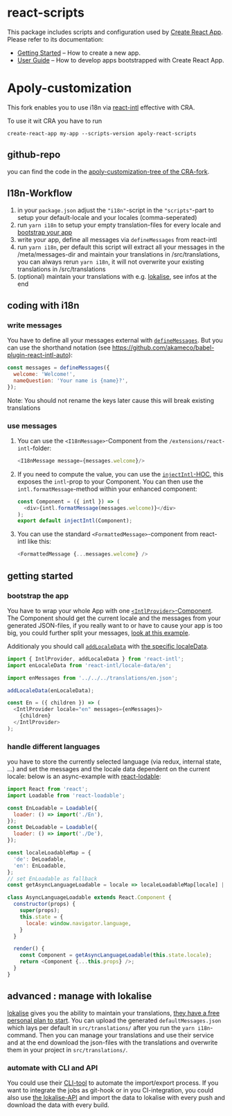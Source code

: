 # react-scripts

This package includes scripts and configuration used by [Create React App](https://github.com/facebookincubator/create-react-app).<br>
Please refer to its documentation:

* [Getting Started](https://github.com/facebookincubator/create-react-app/blob/master/README.md#getting-started) – How to create a new app.
* [User Guide](https://github.com/facebookincubator/create-react-app/blob/master/packages/react-scripts/template/README.md) – How to develop apps bootstrapped with Create React App.

# Apoly-customization
This fork enables you to use i18n via [react-intl](https://github.com/yahoo/react-intl) effective with CRA.

To use it wit CRA you have to run
```
create-react-app my-app --scripts-version apoly-react-scripts
``` 

## github-repo
you can find the code in the [apoly-customization-tree of the CRA-fork](https://github.com/PutziSan/create-react-app/tree/apoly-customizations).

## I18n-Workflow
1. in your `package.json` adjust the `"i18n"`-script in the `"scripts"`-part to setup your default-locale and your locales (comma-seperated)
2. run `yarn i18n` to setup your empty translation-files for every locale and [bootstrap your app](#getting-started)
3. write your app, define all messages via `defineMessages` from react-intl
4. run `yarn i18n`, per default this script will extract all your messages in the /meta/messages-dir and maintain your translations in /src/translations, you can always rerun `yarn i18n`, it will not overwrite your existing translations in /src/translations
5. (optional) maintain your translations with e.g. [lokalise](https://lokalise.co/), see infos at the end

## coding with i18n
### write messages
You have to define all your messages external with [`defineMessages`](https://github.com/yahoo/react-intl/wiki/API#definemessages).
But you can use the shorthand notation (see https://github.com/akameco/babel-plugin-react-intl-auto):
```js
const messages = defineMessages({
  welcome: 'Welcome!',
  nameQuestion: 'Your name is {name}?',
});
```
Note: You should not rename the keys later cause this will break existing translations
### use messages
1. You can use the `<I18nMessage>`-Component from the `/extensions/react-intl`-folder:
   ```js
   <I18nMessage message={messages.welcome}/>
   ```
2. If you need to compute the value, you can use the [`injectIntl`-HOC](https://github.com/yahoo/react-intl/wiki/API#injection-api), this exposes the `intl`-prop to your Component. You can then use the `intl.formatMessage`-method within your enhanced component:
   ```js
   const Component = ({ intl }) => (
     <div>{intl.formatMessage(messages.welcome)}</div>
   );
   export default injectIntl(Component);
   ```
3. You can use the standard `<FormattedMessage>`-component from react-intl like this:
   ```js
   <FormattedMessage {...messages.welcome} />
   ```

## <a name="getting-started"></a>getting started
### bootstrap the app
You have to wrap your whole App with one [`<IntlProvider>`-Component](https://github.com/yahoo/react-intl/wiki/Components#intlprovider).
The Component should get the current locale and the messages from your generated JSON-files, if you really want to or have to cause your app is too big, you could further split your messages, [look at this example](https://github.com/yahoo/react-intl/tree/master/examples/nested).

Additionaly you should call  [`addLocaleData`](https://github.com/yahoo/react-intl/wiki/API#addlocaledata) with [the specific localeData](https://github.com/yahoo/react-intl/wiki#loading-locale-data).
```js
import { IntlProvider, addLocaleData } from 'react-intl';
import enLocaleData from 'react-intl/locale-data/en';

import enMessages from '../../../translations/en.json';

addLocaleData(enLocaleData);

const En = ({ children }) => (
  <IntlProvider locale="en" messages={enMessages}>
    {children}
  </IntlProvider>
);
```
### handle different languages
you have to store the currently selected language (via redux, internal state, ...) and set the messages and the locale data dependent on the current locale: 
below is an async-example with [react-lodable](https://github.com/thejameskyle/react-loadable):
```js
import React from 'react';
import Loadable from 'react-loadable';

const EnLoadable = Loadable({
  loader: () => import('./En'),
});
const DeLoadable = Loadable({
  loader: () => import('./De'),
});

const localeLoadableMap = {
  'de': DeLoadable,
  'en': EnLoadable,
};
// set EnLoadable as fallback
const getAsyncLanguageLoadable = locale => localeLoadableMap[locale] || EnLoadable;

class AsyncLanguageLoadable extends React.Component {
  constructor(props) {
    super(props);
    this.state = {
      locale: window.navigator.language,
    }
  }

  render() {
    const Component = getAsyncLanguageLoadable(this.state.locale);
    return <Component {...this.props} />;
  }
}
```
## advanced : manage with lokalise
[lokalise](https://lokalise.co/) gives you the ability to maintain your translations, [they have a free personal plan to start](https://lokalise.co/pricing).
You can upload the generated `defaultMessages.json` which lays per default in `src/translations/` after you run the `yarn i18n`-command.
Then you can manage your translations and use their service and at the end download the json-files with the translations and overwrite them in your project in `src/translations/`.
### automate with CLI and API
You could use their [CLI-tool](https://docs.lokalise.co/article/44l4f1hiZM-lokalise-cli-tool) to automate the import/export process.
If you want to integrate the jobs as git-hook or in you CI-integration, you could also use [the lokalise-API](https://lokalise.co/apidocs#export) and import the data to lokalise with every push and download the data with every build.